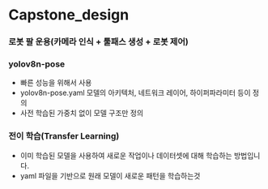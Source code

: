 # Capstone_design
### 로봇 팔 운용(카메라 인식 + 툴패스 생성 + 로봇 제어)

### yolov8n-pose

- 빠른 성능을 위해서 사용
- yolov8n-pose.yaml 모델의 아키텍처, 네트워크 레이어, 하이퍼파라미터 등이 정의
- 사전 학습된 가중치 없이 모델 구조만 정의


### 전이 학습(Transfer Learning)
-   이미 학습된 모델을 사용하여 새로운 작업이나 데이터셋에 대해 학습하는 방법입니다.
- yaml 파일을 기반으로 원래 모델이 새로운 패턴을 학습하는것  

